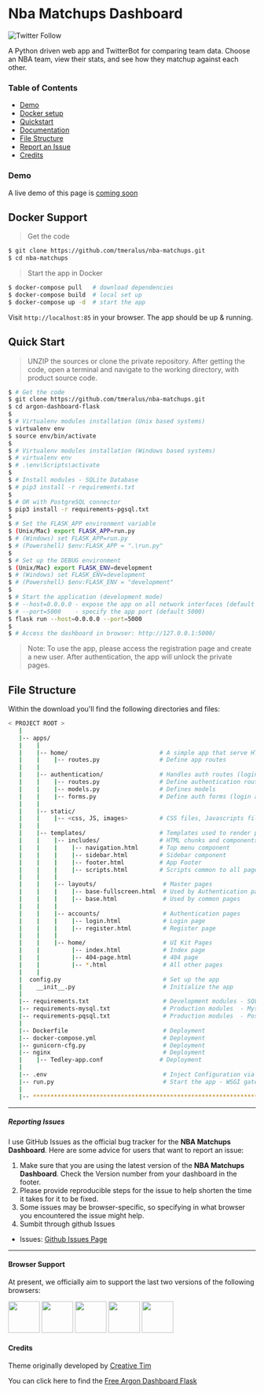 # Nba Matchups Dashboard 
![Twitter Follow](https://img.shields.io/twitter/follow/checkballnba?style=social)

A Python driven web app and TwitterBot for comparing team data. 
Choose an NBA team, view their stats, and see how they matchup
against each other.
 

### Table of Contents
* [Demo](#demo)
* [Docker setup](#docker-support)  
* [Quickstart](#quick-start)  
* [Documentation](#documentation)
* [File Structure](#file-structure)
* [Report an Issue](#reporting-issues)
* [Credits](#credits)

### Demo
 A live demo of this page is [coming soon]()

## Docker Support

> Get the code

```bash
$ git clone https://github.com/tmeralus/nba-matchups.git
$ cd nba-matchups
```

> Start the app in Docker

```bash
$ docker-compose pull   # download dependencies 
$ docker-compose build  # local set up
$ docker-compose up -d  # start the app 
```

Visit `http://localhost:85` in your browser. The app should be up & running.

## Quick Start

> UNZIP the sources or clone the private repository. After getting the code, open a terminal and navigate to the working directory, with product source code.

```bash
$ # Get the code
$ git clone https://github.com/tmeralus/nba-matchups.git
$ cd argon-dashboard-flask
$
$ # Virtualenv modules installation (Unix based systems)
$ virtualenv env
$ source env/bin/activate
$
$ # Virtualenv modules installation (Windows based systems)
$ # virtualenv env
$ # .\env\Scripts\activate
$
$ # Install modules - SQLite Database
$ # pip3 install -r requirements.txt
$
$ # OR with PostgreSQL connector
$ pip3 install -r requirements-pgsql.txt
$
$ # Set the FLASK_APP environment variable
$ (Unix/Mac) export FLASK_APP=run.py
$ # (Windows) set FLASK_APP=run.py
$ # (Powershell) $env:FLASK_APP = ".\run.py"
$
$ # Set up the DEBUG environment
$ (Unix/Mac) export FLASK_ENV=development
$ # (Windows) set FLASK_ENV=development
$ # (Powershell) $env:FLASK_ENV = "development"
$
$ # Start the application (development mode)
$ # --host=0.0.0.0 - expose the app on all network interfaces (default 127.0.0.1)
$ # --port=5000    - specify the app port (default 5000)  
$ flask run --host=0.0.0.0 --port=5000
$
$ # Access the dashboard in browser: http://127.0.0.1:5000/
```

> Note: To use the app, please access the registration page and create a new user. After authentication, the app will unlock the private pages.


## File Structure
Within the download you'll find the following directories and files:

```bash
< PROJECT ROOT >
   |
   |-- apps/
   |    |
   |    |-- home/                          # A simple app that serve HTML files
   |    |    |-- routes.py                 # Define app routes
   |    |
   |    |-- authentication/                # Handles auth routes (login and register)
   |    |    |-- routes.py                 # Define authentication routes  
   |    |    |-- models.py                 # Defines models  
   |    |    |-- forms.py                  # Define auth forms (login and register) 
   |    |
   |    |-- static/
   |    |    |-- <css, JS, images>         # CSS files, Javascripts files
   |    |
   |    |-- templates/                     # Templates used to render pages
   |    |    |-- includes/                 # HTML chunks and components
   |    |    |    |-- navigation.html      # Top menu component
   |    |    |    |-- sidebar.html         # Sidebar component
   |    |    |    |-- footer.html          # App Footer
   |    |    |    |-- scripts.html         # Scripts common to all pages
   |    |    |
   |    |    |-- layouts/                   # Master pages
   |    |    |    |-- base-fullscreen.html  # Used by Authentication pages
   |    |    |    |-- base.html             # Used by common pages
   |    |    |
   |    |    |-- accounts/                  # Authentication pages
   |    |    |    |-- login.html            # Login page
   |    |    |    |-- register.html         # Register page
   |    |    |
   |    |    |-- home/                      # UI Kit Pages
   |    |         |-- index.html            # Index page
   |    |         |-- 404-page.html         # 404 page
   |    |         |-- *.html                # All other pages
   |    |    
   |  config.py                             # Set up the app
   |    __init__.py                         # Initialize the app
   |
   |-- requirements.txt                     # Development modules - SQLite storage
   |-- requirements-mysql.txt               # Production modules  - Mysql DMBS
   |-- requirements-pqsql.txt               # Production modules  - PostgreSql DMBS
   |
   |-- Dockerfile                           # Deployment
   |-- docker-compose.yml                   # Deployment
   |-- gunicorn-cfg.py                      # Deployment   
   |-- nginx                                # Deployment
   |    |-- Tedley-app.conf                # Deployment 
   |
   |-- .env                                 # Inject Configuration via Environment
   |-- run.py                               # Start the app - WSGI gateway
   |
   |-- ************************************************************************
```
 ---

##### Reporting Issues

I use GitHub Issues as the official bug tracker for the **NBA Matchups Dashboard**. Here are some advice for users that want to report an issue:

1. Make sure that you are using the latest version of the **NBA Matchups Dashboard**. Check the Version number from your dashboard in the footer.
2. Please provide reproducible steps for the issue to help shorten the time it takes for it to be fixed.
3. Some issues may be browser-specific, so specifying in what browser you encountered the issue might help.
4. Sumbit through github Issues
 
- Issues: [Github Issues Page](https://github.com/tmeralus/nba-matchups/issues)

---
 
#### Browser Support

At present, we officially aim to support the last two versions of the following browsers:

<img src="https://s3.amazonaws.com/creativetim_bucket/github/browser/chrome.png" width="64" height="64"> <img src="https://s3.amazonaws.com/creativetim_bucket/github/browser/firefox.png" width="64" height="64"> <img src="https://s3.amazonaws.com/creativetim_bucket/github/browser/edge.png" width="64" height="64"> <img src="https://s3.amazonaws.com/creativetim_bucket/github/browser/safari.png" width="64" height="64"> <img src="https://s3.amazonaws.com/creativetim_bucket/github/browser/opera.png" width="64" height="64">

#### Credits 
Theme originally developed by [Creative Tim](https://www.creative-tim.com/product/argon-dashboard-flask) 

You can click here to find the [Free Argon Dashboard Flask](https://github.com/creativetimofficial/argon-dashboard-flask)

